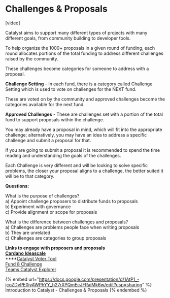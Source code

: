 # Challenges & Proposals

\[video]

Catalyst aims to support many different types of projects with many different goals, from community building to developer tools.

To help organize the 1000+ proposals in a given round of funding, each round allocates portions of the total funding to address different challenges raised by the community.

These challenges become categories for someone to address with a proposal.

**Challenge Setting** - In each fund, there is a category called Challenge Setting which is used to vote on challenges for the NEXT fund.

These are voted on by the community and approved challenges become the categories available for the next fund.

**Approved Challenges** - These are challenges set with a portion of the total fund to support proposals within the challenge.

You may already have a proposal in mind, which will fit into the appropriate challenge; alternatively, you may have an idea to address a specific challenge and submit a proposal for that.

If you are going to submit a proposal it is recommended to spend the time reading and understanding the goals of the challenges.

Each Challenge is very different and will be looking to solve specific problems, the closer your proposal aligns to a challenge, the better suited it will be to that category.

**Questions:**

What is the purpose of challenges?\
a) Appoint challenge proposers to distribute funds to proposals\
b) Experiment with governance\
c) Provide alignment or scope for proposals

What is the difference between challenges and proposals?\
a) Challenges are problems people face when writing proposals\
b) They are unrelated\
c) Challenges are categories to group proposals

**Links to engage with proposers and proposals**\
****[Cardano Ideascale](https://cardano.ideascale.com/)****\
****[Catalyst Voter Tool\
](https://cardanocataly.st/voter-tool/#/)[Fund 8 Challenge\
](https://catalystswarm.com/project-catalyst/fund8-challenge-teams/)[Teams Catalyst Explorer](https://catalystswarm.com/project-catalyst/fund8-challenge-teams/)

{% embed url="https://docs.google.com/presentation/d/1AtP1_-jcoZDvPE0iyAWPhYY_h27rXPQmEcJFRaiMk6w/edit?usp=sharing" %}
Introduction to Catalyst - Challenges & Proposals
{% endembed %}
